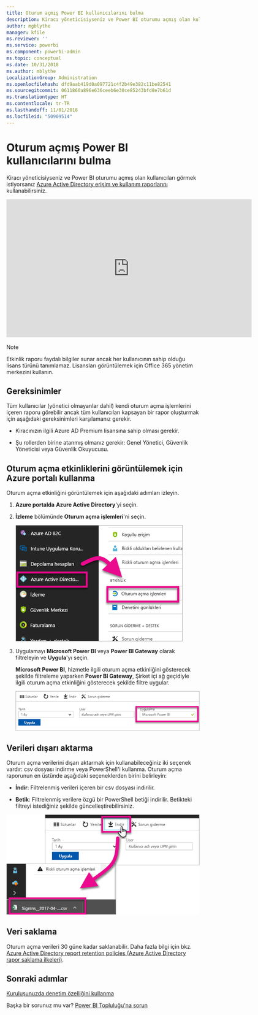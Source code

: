 ```yaml
---
title: Oturum açmış Power BI kullanıcılarını bulma
description: Kiracı yöneticisiyseniz ve Power BI oturumu açmış olan kullanıcıları görmek istiyorsanız Azure Active Directory erişim ve kullanım raporlarını kullanabilirsiniz.
author: mgblythe
manager: kfile
ms.reviewer: ''
ms.service: powerbi
ms.component: powerbi-admin
ms.topic: conceptual
ms.date: 10/31/2018
ms.author: mblythe
LocalizationGroup: Administration
ms.openlocfilehash: dfd9aab419d0a097721c4f2b49e382c11be82541
ms.sourcegitcommit: 0611860a896e636ceeb6e30ce85243bfd8e7b61d
ms.translationtype: HT
ms.contentlocale: tr-TR
ms.lasthandoff: 11/01/2018
ms.locfileid: "50909514"
---
```

# <a name="find-power-bi-users-that-have-signed-in"></a>Oturum açmış Power BI kullanıcılarını bulma

Kiracı yöneticisiyseniz ve Power BI oturumu açmış olan kullanıcıları görmek istiyorsanız [Azure Active Directory erişim ve kullanım raporlarını](/azure/active-directory/reports-monitoring/concept-sign-ins) kullanabilirsiniz.

<iframe width="640" height="360" src="https://www.youtube.com/embed/1AVgh9w9VM8?showinfo=0" frameborder="0" allowfullscreen></iframe>

> [!NOTE]
> Etkinlik raporu faydalı bilgiler sunar ancak her kullanıcının sahip olduğu lisans türünü tanımlamaz. Lisansları görüntülemek için Office 365 yönetim merkezini kullanın.

## <a name="requirements"></a>Gereksinimler

Tüm kullanıcılar (yönetici olmayanlar dahil) kendi oturum açma işlemlerini içeren raporu görebilir ancak tüm kullanıcıları kapsayan bir rapor oluşturmak için aşağıdaki gereksinimleri karşılamanız gerekir.

* Kiracınızın ilgili Azure AD Premium lisansına sahip olması gerekir.

* Şu rollerden birine atanmış olmanız gerekir: Genel Yönetici, Güvenlik Yöneticisi veya Güvenlik Okuyucusu.

## <a name="use-the-azure-portal-to-view-sign-ins"></a>Oturum açma etkinliklerini görüntülemek için Azure portalı kullanma

Oturum açma etkinliğini görüntülemek için aşağıdaki adımları izleyin.

1. **Azure portalda** **Azure Active Directory**'yi seçin.

1. **İzleme** bölümünde **Oturum açma işlemleri**'ni seçin.
   
    ![Azure AD oturum açma işlemleri](media/service-admin-access-usage/azure-portal-sign-ins.png)

1. Uygulamayı **Microsoft Power BI** veya **Power BI Gateway** olarak filtreleyin ve **Uygula**'yı seçin.

    **Microsoft Power BI**, hizmetle ilgili oturum açma etkinliğini gösterecek şekilde filtreleme yaparken **Power BI Gateway**, Şirket içi ağ geçidiyle ilgili oturum açma etkinliğini gösterecek şekilde filtre uygular.
   
    ![Oturum açma işlemlerini filtreleme](media/service-admin-access-usage/sign-in-filter.png)

## <a name="export-the-data"></a>Verileri dışarı aktarma

Oturum açma verilerini dışarı aktarmak için kullanabileceğiniz iki seçenek vardır: csv dosyası indirme veya PowerShell'i kullanma. Oturum açma raporunun en üstünde aşağıdaki seçeneklerden birini belirleyin:

* **İndir**: Filtrelenmiş verileri içeren bir csv dosyası indirilir.

* **Betik**: Filtrelenmiş verilere özgü bir PowerShell betiği indirilir. Betikteki filtreyi istediğiniz şekilde güncelleştirebilirsiniz.

![csv dosyası veya betik indirme](media/service-admin-access-usage/download-sign-in-data-csv.png)

## <a name="data-retention"></a>Veri saklama

Oturum açma verileri 30 güne kadar saklanabilir. Daha fazla bilgi için bkz. [Azure Active Directory report retention policies (Azure Active Directory rapor saklama ilkeleri)](/azure/active-directory/reports-monitoring/reference-reports-data-retention).

## <a name="next-steps"></a>Sonraki adımlar

[Kuruluşunuzda denetim özelliğini kullanma](service-admin-auditing.md)

Başka bir sorunuz mu var? [Power BI Topluluğu'na sorun](https://community.powerbi.com/)

